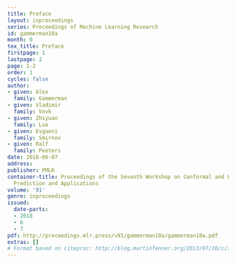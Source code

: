 ```yaml
---
title: Preface
layout: inproceedings
series: Proceedings of Machine Learning Research
id: gammerman18a
month: 0
tex_title: Preface
firstpage: 1
lastpage: 2
page: 1-2
order: 1
cycles: false
author:
- given: Alex
  family: Gammerman
- given: Vladimir
  family: Vovk
- given: Zhiyuan
  family: Luo
- given: Evgueni
  family: Smirnov
- given: Ralf
  family: Peeters
date: 2018-06-07
address: 
publisher: PMLR
container-title: Proceedings of the Seventh Workshop on Conformal and Probabilistic
  Prediction and Applications
volume: '91'
genre: inproceedings
issued:
  date-parts:
  - 2018
  - 6
  - 7
pdf: http://proceedings.mlr.press/v91/gammerman18a/gammerman18a.pdf
extras: []
# Format based on citeproc: http://blog.martinfenner.org/2013/07/30/citeproc-yaml-for-bibliographies/
---
```

